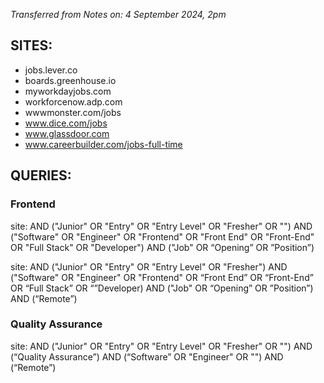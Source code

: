 *Transferred from Notes on: 4 September 2024, 2pm*

## SITES:
- jobs.lever.co
- boards.greenhouse.io
- myworkdayjobs.com
- workforcenow.adp.com
- wwwmonster.com/jobs
- www.dice.com/jobs
- www.glassdoor.com
- www.careerbuilder.com/jobs-full-time

## QUERIES:

### Frontend
site: AND ("Junior" OR "Entry" OR "Entry Level" OR "Fresher" OR "") AND ("Software" OR "Engineer" OR "Frontend" OR "Front End" OR "Front-End" OR "Full Stack" OR "Developer") AND ("Job" OR “Opening” OR ”Position”)

site: AND ("Junior" OR "Entry" OR "Entry Level" OR "Fresher") AND ("Software" OR "Engineer" OR "Frontend" OR “Front End” OR “Front-End” OR “Full Stack” OR “”Developer) AND ("Job" OR “Opening” OR ”Position”) AND (“Remote”)

### Quality Assurance
site: AND ("Junior" OR "Entry" OR "Entry Level" OR "Fresher" OR "") AND (“Quality Assurance”) AND (“Software” OR "Engineer" OR "") AND (“Remote”)